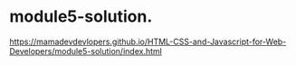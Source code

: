 # module5-solution.
https://mamadevdevlopers.github.io/HTML-CSS-and-Javascript-for-Web-Developers/module5-solution/index.html
